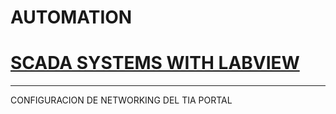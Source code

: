 # AUTOMATION



# [SCADA SYSTEMS WITH LABVIEW](https://github.com/ErickLopC/labview_multiPantalla/tree/main)


----

CONFIGURACION DE NETWORKING DEL TIA PORTAL 
